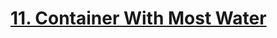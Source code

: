 # [11. Container With Most Water](https://leetcode.com/problems/container-with-most-water/description/)
